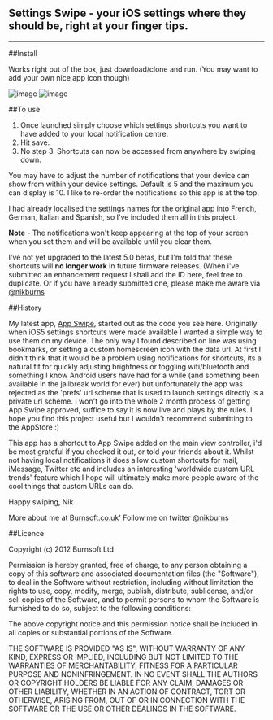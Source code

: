 ## Settings Swipe - your iOS settings where they should be, right at your finger tips.

---

##Install

Works right out of the box, just download/clone and run. (You may want to add your own nice app icon though)


![image](http://dl.dropbox.com/u/2935294/notificationView.png)
![image](http://dl.dropbox.com/u/2935294/settingsView.png)

##To use

1. Once launched simply choose which settings shortcuts you want to have added to your local notification centre.
2. Hit save.
3. No step 3. Shortcuts can now be accessed from anywhere by swiping down.

You may have to adjust the number of notifications that your device can show from within your device settings. Default is 5 and the maximum you
can display is 10. I like to re-order the notifications so this app is at the top.

I had already localised the settings names for the original app into French, German, Italian and Spanish, so I've included them all in this project.

**Note** - The notifications won't keep appearing at the top of your screen when you set them and will be available until you clear them.

I've not yet upgraded to the latest 5.0 betas, but I'm told that these shortcuts will **no longer work** in future firmware releases.
(When i've submitted an enhancement request I shall add the ID here, feel free to duplicate. Or if you have already submitted one, please make me aware via [@nikburns](http://www.twitter.com/nikburns)

##History

My latest app, [App Swipe](http://itunes.apple.com/us/app/app-swipe/id482494990?mt=8&partnerId=30&siteID=BcMBY/pRbWY), started out as the code you see here. Originally when iOS5 settings shortcuts 
were made available I wanted a simple way to use them on my device. The only way I found described on line was using bookmarks, or setting a custom homescreen icon with the data url.
At first I didn't think that it would be a problem using notifications for shortcuts, its a natural fit for quickly adjusting brightness or toggling wifi/bluetooth
and something I know Android users have had for a while (and something been available in the jailbreak world for ever) but unfortunately the app was rejected as the 'prefs' url scheme that is used
to launch settings directly is a private url scheme.
I won't go into the whole 2 month process of getting App Swipe approved, suffice to say it is now live and plays by the rules.
I hope you find this project useful but I wouldn't recommend submitting to the AppStore :)

This app has a shortcut to App Swipe added on the main view controller, i'd be most grateful if you checked it out, or told your friends about it.
Whilst not having local notifications it does allow custom shortcuts for mail, iMessage, Twitter etc and includes an interesting 'worldwide custom URL trends' feature which I hope
will ultimately make more people aware of the cool things that custom URLs can do.

Happy swiping, 
Nik

More about me at [Burnsoft.co.uk](http://www.burnsoft.co.uk)'
Follow me on twitter [@nikburns](http://www.twitter.com/nikburns)

##Licence

Copyright (c) 2012 Burnsoft Ltd

Permission is hereby granted, free of charge, to any person obtaining a copy
of this software and associated documentation files (the "Software"), to deal
in the Software without restriction, including without limitation the rights
to use, copy, modify, merge, publish, distribute, sublicense, and/or sell
copies of the Software, and to permit persons to whom the Software is
furnished to do so, subject to the following conditions:

The above copyright notice and this permission notice shall be included
in all copies or substantial portions of the Software.

THE SOFTWARE IS PROVIDED "AS IS", WITHOUT WARRANTY OF ANY KIND, EXPRESS OR
IMPLIED, INCLUDING BUT NOT LIMITED TO THE WARRANTIES OF MERCHANTABILITY,
FITNESS FOR A PARTICULAR PURPOSE AND NONINFRINGEMENT. IN NO EVENT SHALL THE
AUTHORS OR COPYRIGHT HOLDERS BE LIABLE FOR ANY CLAIM, DAMAGES OR OTHER
LIABILITY, WHETHER IN AN ACTION OF CONTRACT, TORT OR OTHERWISE, ARISING FROM,
OUT OF OR IN CONNECTION WITH THE SOFTWARE OR THE USE OR OTHER DEALINGS IN
THE SOFTWARE.